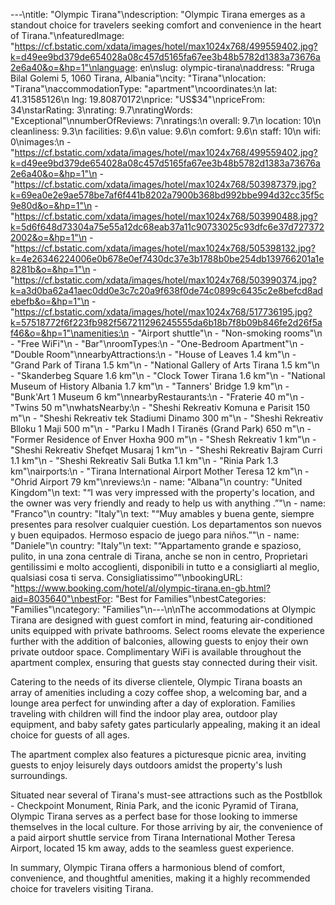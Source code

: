---\ntitle: "Olympic Tirana"\ndescription: "Olympic Tirana emerges as a standout choice for travelers seeking comfort and convenience in the heart of Tirana."\nfeaturedImage: "https://cf.bstatic.com/xdata/images/hotel/max1024x768/499559402.jpg?k=d49ee9bd379de654028a08c457d5165fa67ee3b48b5782d1383a73676a2e6a40&o=&hp=1"\nlanguage: en\nslug: olympic-tirana\naddress: "Rruga Bilal Golemi 5, 1060 Tirana, Albania"\ncity: "Tirana"\nlocation: "Tirana"\naccommodationType: "apartment"\ncoordinates:\n  lat: 41.31585126\n  lng: 19.80870172\nprice: "US$34"\npriceFrom: 34\nstarRating: 3\nrating: 9.7\nratingWords: "Exceptional"\nnumberOfReviews: 7\nratings:\n  overall: 9.7\n  location: 10\n  cleanliness: 9.3\n  facilities: 9.6\n  value: 9.6\n  comfort: 9.6\n  staff: 10\n  wifi: 0\nimages:\n  - "https://cf.bstatic.com/xdata/images/hotel/max1024x768/499559402.jpg?k=d49ee9bd379de654028a08c457d5165fa67ee3b48b5782d1383a73676a2e6a40&o=&hp=1"\n  - "https://cf.bstatic.com/xdata/images/hotel/max1024x768/503987379.jpg?k=69ea0e2e9ae578be7af6f441b8202a7900b368bd992bbe994d32cc35f5c9e80d&o=&hp=1"\n  - "https://cf.bstatic.com/xdata/images/hotel/max1024x768/503990488.jpg?k=5d6f648d73304a75e55a12dc68eab37a11c90733025c93dfc6e37d7273722002&o=&hp=1"\n  - "https://cf.bstatic.com/xdata/images/hotel/max1024x768/505398132.jpg?k=4e26346224006e0b678e0ef7430dc37e3b1788b0be254db139766201a1e8281b&o=&hp=1"\n  - "https://cf.bstatic.com/xdata/images/hotel/max1024x768/503990374.jpg?k=a3d0ba62a41aec0dd0e3c7c20a9f638f0de74c0899c6435c2e8befcd8adebefb&o=&hp=1"\n  - "https://cf.bstatic.com/xdata/images/hotel/max1024x768/517736195.jpg?k=57518772f6f223fb982f567211296245555da6b18b7f8b09b846fe2d26f5af46&o=&hp=1"\namenities:\n  - "Airport shuttle"\n  - "Non-smoking rooms"\n  - "Free WiFi"\n  - "Bar"\nroomTypes:\n  - "One-Bedroom Apartment"\n  - "Double Room"\nnearbyAttractions:\n  - "House of Leaves 1.4 km"\n  - "Grand Park of Tirana 1.5 km"\n  - "National Gallery of Arts Tirana 1.5 km"\n  - "Skanderbeg Square 1.6 km"\n  - "Clock Tower Tirana 1.6 km"\n  - "National Museum of History Albania 1.7 km"\n  - "Tanners' Bridge 1.9 km"\n  - "Bunk'Art 1 Museum 6 km"\nnearbyRestaurants:\n  - "Fraterie 40 m"\n  - "Twins 50 m"\nwhatsNearby:\n  - "Sheshi Rekreativ Komuna e Parisit 150 m"\n  - "Sheshi Rekreativ tek Stadiumi Dinamo 300 m"\n  - "Sheshi Rekreativ Blloku 1 Maji 500 m"\n  - "Parku I Madh I Tiranës (Grand Park) 650 m"\n  - "Former Residence of Enver Hoxha 900 m"\n  - "Shesh Rekreativ 1 km"\n  - "Sheshi Rekreativ Shefqet Musaraj 1 km"\n  - "Sheshi Rekreativ Bajram Curri 1.1 km"\n  - "Sheshi Rekreativ Sali Butka 1.1 km"\n  - "Rinia Park 1.3 km"\nairports:\n  - "Tirana International Airport Mother Teresa 12 km"\n  - "Ohrid Airport 79 km"\nreviews:\n  - name: "Albana"\n    country: "United Kingdom"\n    text: "“I was very impressed with the property's location, and the owner was very friendly and ready to help us with anything .”"\n  - name: "Franco"\n    country: "Italy"\n    text: "“Muy amables y buena gente, siempre presentes para resolver cualquier cuestión. Los departamentos son nuevos y buen equipados. Hermoso espacio de juego para niños.”"\n  - name: "Daniele"\n    country: "Italy"\n    text: "“Appartamento grande e spazioso, pulito, in una zona centrale di Tirana, anche se non in centro, Proprietari gentilissimi e molto accoglienti, disponibili in tutto e a consigliarti al meglio, qualsiasi cosa ti serva. Consigliatissimo”"\nbookingURL: "https://www.booking.com/hotel/al/olympic-tirana.en-gb.html?aid=8035640"\nbestFor: "Best for Families"\nbestCategories: "Families"\ncategory: "Families"\n---\n\nThe accommodations at Olympic Tirana are designed with guest comfort in mind, featuring air-conditioned units equipped with private bathrooms. Select rooms elevate the experience further with the addition of balconies, allowing guests to enjoy their own private outdoor space. Complimentary WiFi is available throughout the apartment complex, ensuring that guests stay connected during their visit.

Catering to the needs of its diverse clientele, Olympic Tirana boasts an array of amenities including a cozy coffee shop, a welcoming bar, and a lounge area perfect for unwinding after a day of exploration. Families traveling with children will find the indoor play area, outdoor play equipment, and baby safety gates particularly appealing, making it an ideal choice for guests of all ages.

The apartment complex also features a picturesque picnic area, inviting guests to enjoy leisurely days outdoors amidst the property's lush surroundings. 

Situated near several of Tirana's must-see attractions such as the Postbllok - Checkpoint Monument, Rinia Park, and the iconic Pyramid of Tirana, Olympic Tirana serves as a perfect base for those looking to immerse themselves in the local culture. For those arriving by air, the convenience of a paid airport shuttle service from Tirana International Mother Teresa Airport, located 15 km away, adds to the seamless guest experience.

In summary, Olympic Tirana offers a harmonious blend of comfort, convenience, and thoughtful amenities, making it a highly recommended choice for travelers visiting Tirana.